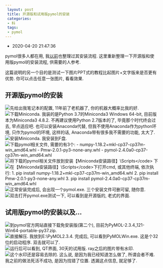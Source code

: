 ```yaml
---
 layout: post
 title: 开源版和试用版pymol的安装
 categories:
 - 科
 tags:
 - pymol
---
```


- 2020-04-20 21:47:36

pymol很多人都在用, 我[以前](https://jerkwin.github.io/2015/12/01/PyMOL%E7%9A%84%E4%BD%93%E6%95%B0%E6%8D%AE%E6%B8%B2%E6%9F%93/)也整理过其安装流程. 这里重新整理一下开源版和使用版pymol的安装流程, 供需要的人参考.

这篇说明的另一个目的是测试一下图片PPT式的教程比起图片+文字版来是否更有优势. 你可以点击任意一张图片, 看看效果.

## 开源版pymol的安装

![先给出我笔记本的配置, 11年前了老机器了, 你的机器大概率比我的好.](/pic/2016/pymol安装_1.png)
![下载<a href="https://docs.conda.io/en/latest/miniconda.html">Miniconda</a>.<br><br>我装的是<code>Python 3.7</code>的<code>Miniconda3 Windows 64-bit</code>, 目前版本为<code>Miniconda3 4.8.2</code>. 不再建议使用<code>Python 2.7</code>版本的了, 毕竟那个时代终会过去, 早点适应吧.<br><br>也可以安装Anaconda代替, 但我不使用Anaconda作为python环境, 只作为pymol的环境, 这样的话, Anaconda带有很多我不需要的功能, 太大了.](/pic/2016/pymol安装_2.png)
![安装Miniconda. 我安装到F盘.](/pic/2016/pymol安装_3.png)
![下载<a href="https://www.lfd.uci.edu/~gohlke/pythonlibs/#pymol-open-source">pymol相关文件</a>, 需要的有3个:<br><br>- <code>numpy-1.18.2+mkl-cp37-cp37m-win_amd64.whl</code><br><br>- <code>Pmw-2.0.1-py3-none-any.whl</code><br><br>- <code>pymol-2.4.0a0-cp37-cp37m-win_amd64.whl</code>](/pic/2016/pymol安装_4.png)
![将下载的pymol相关文件放到安装<code>【Miniconda安装路径】\Scripts\</code> 下](/pic/2016/pymol安装_5.png)
![在<code>【Miniconda安装路径】\Scripts\</code>下打开cmd, 或其他终端, 依次执行:<br><br>1. <code>pip install numpy-1.18.2+mkl-cp37-cp37m-win_amd64.whl</code><br><br>2. <code>pip install Pmw-2.0.1-py3-none-any.whl</code><br><br>3. <code>pip install pymol-2.4.0a0-cp37-cp37m-win_amd64.whl</code>](/pic/2016/pymol安装_6.png)
![正常安装完成后, 会出现一个<code>pymol.exe</code>.<br><br>三个安装文件可删可留, 随你意.](/pic/2016/pymol安装_7.png)
![双击打开<code>pymol.exe</code>测试一下, 可以看到是开源版的, 老式的界面.](/pic/2016/pymol安装_8.png)

## 试用版pymol的安装以及...

![到<a href="https://pymol.org/2/">pymol官方网站</a>直接下载免安装版(第二个), 目前为<code>PyMOL-2.3.4_121-Win64-portable-py37.zip</code>.](/pic/2016/pymol安装_9.png)
![直接解压. 我放到<code>E:\PyMOL2.3.4</code>.<br><br>完成后, 可以看到<code>PyMOLWin.exe</code>. 这是个32位的启动程序. 双击就可以了.](/pic/2016/pymol安装_10.png)
![运行后可以看到, QT界面, 30天的试用版.  <code>ray</code>之后的图片带有水印.](/pic/2016/pymol安装_11.png)
![这个水印还是容易去除的. 这么说, 是因为我已经知道怎么做了, 所谓会者不难. 我<a href="https://jerkwin.github.io/2020/04/18/%E5%88%86%E5%AD%90%E6%A8%A1%E6%8B%9F%E5%91%A8%E5%88%8A-%E7%AC%AC_15_%E6%9C%9F/">之前的做法</a>死活不成功, 是因为找错了位置. 透漏这点信息, 就足够了.](/pic/2016/pymol安装_12.png)
